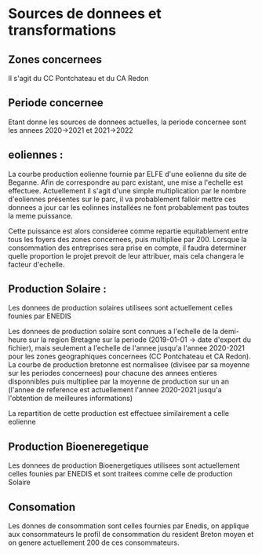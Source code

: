 # Sources de donnees et transformations

## Zones concernees

Il s'agit du CC Pontchateau et du CA Redon

## Periode concernee

Etant donne les sources de donnees actuelles, la periode concernee sont les annees 2020->2021 et 2021->2022

## eoliennes :

La courbe production eolienne fournie par ELFE d'une eolienne du site de Beganne. Afin de correspondre au parc existant, une mise a l'echelle est effectuee. Actuellement il s'agit d'une simple multiplication par le nombre d'eoliennes présentes sur le parc, il va probablement falloir mettre ces donnees a jour car les eolinnes installées ne font probablement pas toutes la meme puissance.

Cette puissance est alors consideree comme repartie equitablement entre tous les foyers des zones concernees, puis multipliee par 200. Lorsque la consommation des entreprises sera prise en compte, il faudra determiner quelle proportion le projet prevoit de leur attribuer, mais cela changera le facteur d'echelle.

## Production Solaire : 

Les donnees de production solaires utilisees sont actuellement celles founies par ENEDIS

Les donnees de production solaire sont connues a l'echelle de la demi-heure sur la region Bretagne sur la periode (2019-01-01 -> date d'export du fichier), mais seulement a l'echelle de l'annee jusqu'a l'annee 2020-2021 pour les zones geographiques concernees (CC Pontchateau et CA Redon). La courbe de production bretonne est normalisee (divisee par sa moyenne sur les periodes concernees) pour chacune des annees entieres disponnibles puis multipliee par la moyenne de production sur un an (l'annee de reference est actuellement l'annee 2020-2021 jusqu'a l'obtention de meilleures informations)

La repartition de cette production est effectuee similairement a celle eolienne

## Production Bioeneregetique

Les donnees de production Bioenergetiques utilisees sont actuellement celles founies par ENEDIS et sont traitees comme celle de production Solaire

## Consomation

Les donnes de consommation sont celles fournies par Enedis, on applique aux consommateurs le profil de consommation du resident Breton moyen et on genere actuellement 200 de ces consommateurs.
